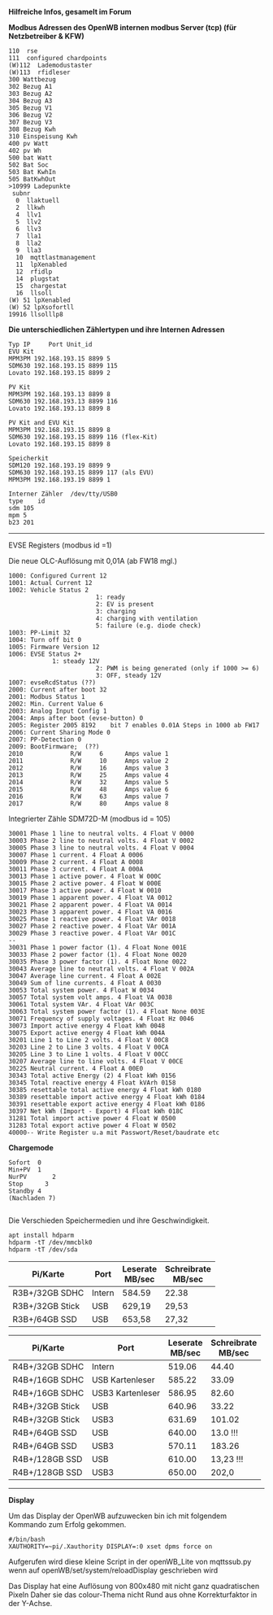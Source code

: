 **Hilfreiche Infos, gesamelt im Forum**

**Modbus Adressen des OpenWB internen modbus Server (tcp) (für Netzbetreiber & KFW)**

```
110  rse
111  configured chardpoints
(W)112  Lademodustaster
(W)113  rfidleser 
300 Wattbezug
302 Bezug A1
303 Bezug A2
304 Bezug A3
305 Bezug V1
306 Bezug V2
307 Bezug V3
308 Bezug Kwh
310 Einspeisung Kwh
400 pv Watt
402 pv Wh
500 bat Watt
502 Bat Soc
503 Bat KwhIn
505 BatKwhOut
>10999 Ladepunkte
 subnr
  0  llaktuell
  2  llkwh
  4  llv1
  5  llv2
  6  llv3
  7  lla1
  8  lla2
  9  lla3
  10  mqttlastmanagement
  11  lpXenabled
  12  rfidlp
  14  plugstat
  15  chargestat
  16  llsoll
(W) 51 lpXenabled  
(W) 52 lpXsofortll  
19916 llsolllp8  
```  

**Die unterschiedlichen Zählertypen und ihre Internen Adressen**
```
Typ	IP     Port Unit_id
EVU Kit
MPM3PM 192.168.193.15 8899 5 
SDM630 192.168.193.15 8899 115
Lovato 192.168.193.15 8899 2

PV Kit
MPM3PM 192.168.193.13 8899 8
SDM630 192.168.193.13 8899 116
Lovato 192.168.193.13 8899 8

PV Kit and EVU Kit
MPM3PM 192.168.193.15 8899 8
SDM630 192.168.193.15 8899 116 (flex-Kit)
Lovato 192.168.193.15 8899 8

Speicherkit
SDM120 192.168.193.19 8899 9
SDM630 192.168.193.15 8899 117 (als EVU)
MPM3PM 192.168.193.19 8899 1

Interner Zähler  /dev/tty/USB0
type  	id
sdm	105	
mpm	5	
b23	201	

```

******************************************

EVSE Registers (modbus id =1)

Die neue OLC-Auflösung mit 0,01A (ab FW18 mgl.)
```
1000: Configured Current 12
1001: Actual Current 12
1002: Vehicle Status 2
                        1: ready
                        2: EV is present
                        3: charging
                        4: charging with ventilation
                        5: failure (e.g. diode check)
1003: PP-Limit 32
1004: Turn off bit 0
1005: Firmware Version 12
1006: EVSE Status 2+
			1: steady 12V
                        2: PWM is being generated (only if 1000 >= 6)
                        3: OFF, steady 12V
1007: evseRcdStatus (??)
2000: Current after boot 32
2001: Modbus Status 1
2002: Min. Current Value 6
2003: Analog Input Config 1
2004: Amps after boot (evse-button) 0
2005: Register 2005 8192    bit 7 enables 0.01A Steps in 1000 ab FW17
2006: Current Sharing Mode 0
2007: PP-Detection 0 
2009: BootFirmware;  (??)
2010             R/W     6      Amps value 1
2011             R/W     10     Amps value 2
2012             R/W     16     Amps value 3
2013             R/W     25     Amps value 4
2014             R/W     32     Amps value 5
2015             R/W     48     Amps value 6
2016             R/W     63     Amps value 7
2017             R/W     80     Amps value 8
```


Integrierter Zähle SDM72D-M (modbus id = 105)
```
30001 Phase 1 line to neutral volts. 4 Float V 0000
30003 Phase 2 line to neutral volts. 4 Float V 0002
30005 Phase 3 line to neutral volts. 4 Float V 0004
30007 Phase 1 current. 4 Float A 0006
30009 Phase 2 current. 4 Float A 0008
30011 Phase 3 current. 4 Float A 000A
30013 Phase 1 active power. 4 Float W 000C
30015 Phase 2 active power. 4 Float W 000E
30017 Phase 3 active power. 4 Float W 0010
30019 Phase 1 apparent power. 4 Float VA 0012
30021 Phase 2 apparent power. 4 Float VA 0014
30023 Phase 3 apparent power. 4 Float VA 0016
30025 Phase 1 reactive power. 4 Float VAr 0018
30027 Phase 2 reactive power. 4 Float VAr 001A
30029 Phase 3 reactive power. 4 Float VAr 001C
--
30031 Phase 1 power factor (1). 4 Float None 001E
30033 Phase 2 power factor (1). 4 Float None 0020
30035 Phase 3 power factor (1). 4 Float None 0022
30043 Average line to neutral volts. 4 Float V 002A
30047 Average line current. 4 Float A 002E
30049 Sum of line currents. 4 Float A 0030
30053 Total system power. 4 Float W 0034
30057 Total system volt amps. 4 Float VA 0038
30061 Total system VAr. 4 Float VAr 003C
30063 Total system power factor (1). 4 Float None 003E
30071 Frequency of supply voltages. 4 Float Hz 0046
30073 Import active energy 4 Float kWh 0048
30075 Export active energy 4 Float kWh 004A
30201 Line 1 to Line 2 volts. 4 Float V 00C8
30203 Line 2 to Line 3 volts. 4 Float V 00CA
30205 Line 3 to Line 1 volts. 4 Float V 00CC
30207 Average line to line volts. 4 Float V 00CE
30225 Neutral current. 4 Float A 00E0
30343 Total active Energy (2) 4 Float kWh 0156
30345 Total reactive energy 4 Float kVArh 0158
30385 resettable total active energy 4 Float kWh 0180
30389 resettable import active energy 4 Float kWh 0184
30391 resettable export active energy 4 Float kWh 0186
30397 Net kWh (Import - Export) 4 Float kWh 018C
31281 Total import active power 4 Float W 0500
31283 Total export active power 4 Float W 0502
40000-- Write Register u.a mit Passwort/Reset/baudrate etc
```

**Chargemode**
```
Sofort	0
Min+PV	1
NurPV		2
Stop	  3
Standby	4
(Nachladen 7)


```



Die Verschieden Speichermedien und ihre Geschwindigkeit.
```
apt install hdparm
hdparm -tT /dev/mmcblk0  
hdparm -tT /dev/sda
```

| Pi/Karte | Port  | Leserate<br>MB/sec | Schreibrate<br>MB/sec |
|--------------|-------|--------------------|-----------------------|
| R3B+/32GB SDHC | Intern |584.59 |22.38 |
| R3B+/32GB Stick|  USB |629,19|29,53 |
| R3B+/64GB SSD| USB |653,58|27,32 |


| Pi/Karte | Port  | Leserate<br>MB/sec | Schreibrate<br>MB/sec |
|--------------|-------|--------------------|-----------------------|
| R4B+/32GB SDHC | Intern | 519.06 |44.40 |
| R4B+/16GB SDHC | USB Kartenleser|585.22 |33.09|
| R4B+/16GB SDHC | USB3 Kartenleser| 586.95 | 82.60 |
| R4B+/32GB Stick | USB | 640.96 | 33.22 |
| R4B+/32GB Stick | USB3 | 631.69 | 101.02 |
| R4B+/64GB SSD | USB | 640.00 | 13.0 !!!||
| R4B+/64GB SSD | USB3 | 570.11 | 183.26||
| R4B+/128GB SSD | USB |  610.00 | 13,23 !!!|
| R4B+/128GB SSD | USB3|  650.00 | 202,0|

******************************************

**Display**

Um das Display der OpenWB aufzuwecken bin ich mit folgendem Kommando zum Erfolg gekommen.

```
#/bin/bash
XAUTHORITY=~pi/.Xauthority DISPLAY=:0 xset dpms force on
```
Aufgerufen wird diese kleine Script in der openWB_Lite von mqttssub.py 
wenn auf openWB/set/system/reloadDisplay geschrieben wird

Das Display hat eine Auflösung von 800x480 mit nicht ganz quadratischen Pixeln
Daher sie das colour-Thema nicht Rund aus ohne Korrekturfaktor in der Y-Achse.





